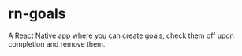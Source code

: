 # rn-goals
A React Native app where you can create goals, check them off upon completion and remove them.
